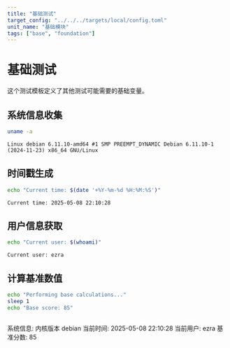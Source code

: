 ```yaml
---
title: "基础测试"
target_config: "../../../targets/local/config.toml"
unit_name: "基础模块"
tags: ["base", "foundation"]
---
```



# 基础测试

这个测试模板定义了其他测试可能需要的基础变量。

## 系统信息收集

```bash
uname -a
```

```output
Linux debian 6.11.10-amd64 #1 SMP PREEMPT_DYNAMIC Debian 6.11.10-1 (2024-11-23) x86_64 GNU/Linux

```

## 时间戳生成

```bash
echo "Current time: $(date '+%Y-%m-%d %H:%M:%S')"
```

```output
Current time: 2025-05-08 22:10:28

```

## 用户信息获取

```bash
echo "Current user: $(whoami)"
```

```output
Current user: ezra

```

## 计算基准数值

```bash
echo "Performing base calculations..."
sleep 1
echo "Base score: 85"
```

```output

```

系统信息: 内核版本 debian
当前时间: 2025-05-08 22:10:28
当前用户: ezra
基准分数: 85